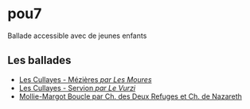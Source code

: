 pou7
====

Ballade accessible avec de jeunes enfants

## Les ballades

- [Les Cullayes - Mézières *par Les Moures*](https://github.com/alienlebarge/pou7/blob/master/LesCullayes-Mezieres.geojson)
- [Les Cullayes - Servion *par Le Vurzi*](https://github.com/alienlebarge/pou7/blob/master/LesCullayes-Servion.geojson)
- [Mollie-Margot Boucle par Ch. des Deux Refuges et Ch. de Nazareth](https://github.com/alienlebarge/pou7/blob/master/MollieMargot-boucle-chemin-des-deux-refuges-et-chemin-de-nazareth.geojson)
